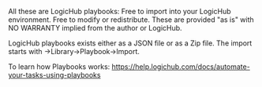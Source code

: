 All these are LogicHub playbooks: Free to import into your LogicHub environment. Free to modify or redistribute. These are provided "as is" with NO WARRANTY implied from the author or LogicHub.


LogicHub playbooks exists either as a JSON file or as a Zip file. The import starts with ->Library->Playbook->Import.

To learn how Playbooks works: https://help.logichub.com/docs/automate-your-tasks-using-playbooks
